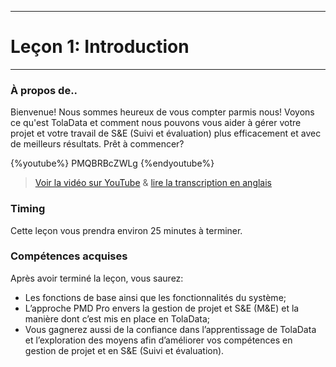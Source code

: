 ****
# Leçon 1: Introduction
---

### À propos de..

Bienvenue! Nous sommes heureux de vous compter parmis nous! 
Voyons ce qu'est TolaData et comment nous pouvons vous aider à gérer votre projet et votre travail de S&E (Suivi et évaluation) plus efficacement et avec de meilleurs résultats. Prêt à commencer?

{%youtube%} PMQBRBcZWLg {%endyoutube%} 
> [Voir la vidéo sur YouTube](https://www.youtube.com/embed/PMQBRBcZWLg?rel=0) & [lire la transcription en anglais](https://docs.google.com/document/d/1DCaeMviBwSO5hGSfeh6Y9McPI6D1dzxJyDs5kKa4wug/edit#heading=h.vsu25ey96nbr) 

### Timing

Cette leçon vous prendra environ 25 minutes à terminer.

### Compétences acquises

Après avoir terminé la leçon, vous saurez:

* Les fonctions de base ainsi que les fonctionnalités du système;
* L’approche PMD Pro envers la gestion de projet et S&E (M&E) et la manière dont c’est mis en place en TolaData;
* Vous gagnerez aussi de la confiance dans l’apprentissage de TolaData et l’exploration des moyens afin d’améliorer vos compétences en gestion de projet et en S&E (Suivi et évaluation).

## 



